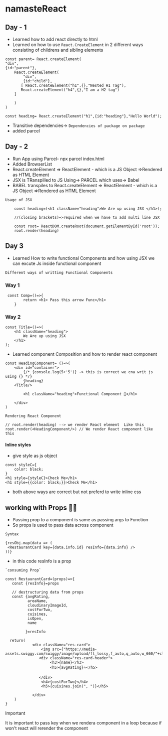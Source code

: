 # namasteReact

## Day - 1
- Learned how to add react directly to html
- Learned on how to use `React.CreateElement`  in 2 different ways consisting of childrens and sibling elements
``` 
const parent= React.createElement(
"div",
{id:"parent"},
    React.createElement(
        "div",
        {id:"child"},
       [ React.createElement("h1",{},"Nested H1 Tag"),
       React.createElement("h4",{},"I am a H2 tag")
    ]

    )
)

const heading= React.createElement("h1",{id:"heading"},"Hello World");

```
- Transitive dependencies-> ` Dependencies of package on package `
- added parcel 

## Day - 2

- Run App using Parcel- npx parcel index.html
- Added BrowserList
- React.createElement => ReactElement - which is a JS Object =>Rendered as HTML Element
- JSX is TRanspilled to JS Using-> PARCEL  which uses-> Babel
- BABEL transpiles to React.createElement => ReactElement - which is a JS Object =>Rendered as HTML Element

`Usage of JSX`

```
    const heading=(<h1 className="heading">We Are up using JSX </h1>);

    //(closing brackets)=>required when we have to add multi line JSX

    const root= ReactDOM.createRoot(document.getElementById('root'));
    root.render(heading)
```
## Day 3

- Learned How to write functional Components and how using JSX we can excute Js inside functional component

`Different ways of writting Functional Components`
### Way 1
```
 const Comp=()=>{
        return <h1> Pass this arrow Func</h1>
    }
```

### Way 2

```
const Title=()=>(
    <h1 className="heading">
        We Are up using JSX 
    </h1>
);
```

- Learned component Composition and how to render react component
```
const HeadingComponent= ()=>(
    <div id="container">
        {/* {console.log(5+'5')} -> this is correct we cna writ js using {} */}
        {heading}
    <Title/>

        <h1 className="heading">Functional Component 🚀</h1>

    </div>
)
```

`Rendering React Component`
```
// root.render(heading) --> we render React element  Like this
root.render(<HeadingComponent/>) // We render React component like this
```

#### Inline styles
- give style as js object

```
const styleC={
    color: black;
}
<h1 style={styleC}>Check Me</h1>
<h1 style={{color: black;}}>Check Me</h1>

```
- both above ways are correct but not preferd to write inline css

## working with Props 🐱‍🚀
- Passing prop  to a component is same as passing args to Function
- So props is used to pass data across component

`Syntax`
```
{resObj.map(data => (
 <RestaurantCard key={data.info.id} resInfo={data.info} />
))}

```
- in this code resInfo is a prop


```
`consuming Prop`

const RestaurantCard=(props)=>{
   const {resInfo}=props

   // destructuring data from props
   const {avgRating,  
          areaName,
          cloudinaryImageId,
          costForTwo,
          cuisines,
          isOpen,
          name

         }=resInfo

  return(  
            <div className="res-card">
                <img src={"https://media-assets.swiggy.com/swiggy/image/upload/fl_lossy,f_auto,q_auto,w_660/"+cloudinaryImageId}/>
               <div className="res-card-header">
                    <h3>{name}</h3>  
                    <h5>{avgRating}⭐</h5>

               </div>
                <h4>{costForTwo}</h4>
                <h5>{cuisines.join(", ")}</h5>
        
            </div>
    )
}

```

> [!IMPORTANT]
>  It is important to pass key when we rendera component in a loop  because if won't react will rerender the component